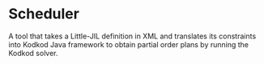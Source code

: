 Scheduler
=========

A tool that takes a Little-JIL definition in XML and translates its constraints into Kodkod Java framework to obtain partial order plans by running the Kodkod solver.
